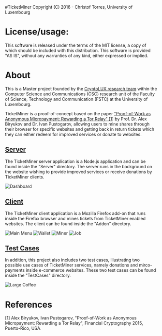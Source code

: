 #TicketMiner
Copyright (C) 2016 - Christof Torres, University of Luxembourg

License/usage:
=========================
This software is released under the terms of the MIT license, a copy
of which should be included with this distribution.
This software is provided "AS IS", without any warranties of any kind,
either expressed or implied.

About
=========================
This is a Master project founded by the [CryptoLUX research team](https://www.cryptolux.org/index.php/Home) within the Computer Science and Communications (CSC) research unit of the Faculty of Science, Technology and Communication (FSTC) at the University of Luxembourg.

TicketMiner is a proof-of-concept based on the paper ["Proof-of-Work as Anonymous Micropayment: Rewarding a Tor Relay" [1]](https://www.cryptolux.org/images/3/3e/Alex-ivan-tor-micropayments.pdf) by Prof. Dr. Alex Biryukov and Dr. Ivan Pustogarov, allowing users to mine shares through their browser for specific websites and getting back in return tickets which they can either redeem for improved services or donate to websites.

[Server](../master/Server)
------
The TicketMiner server application is a Node.js application and can be found inside the "Server" directory. The server runs in the background on the website wishing to provide improved services or receive donations by TicketMiner clients. 

![Dashboard](https://raw.githubusercontent.com/christoftorres/TicketMiner/master/Server/screenshots/screen-dashboard.png?raw=true "Dashboard")

[Client](../master/Addon)
------
The TicketMiner client application is a Mozilla Firefox add-on that runs inside the Firefox browser and mines tickets from TicketMiner enabled websites. The client can be found inside the "Addon" directory.

![Main Menu](https://raw.githubusercontent.com/christoftorres/TicketMiner/master/Addon/screenshots/screen-main-menu.png?raw=true "Main Menu")
![Wallet](https://raw.githubusercontent.com/christoftorres/TicketMiner/master/Addon/screenshots/screen-wallet.png?raw=true "Wallet")
![Miner](https://raw.githubusercontent.com/christoftorres/TicketMiner/master/Addon/screenshots/screen-miner.png?raw=true "Miner")
![Job](https://raw.githubusercontent.com/christoftorres/TicketMiner/master/Addon/screenshots/screen-job.png?raw=true "Job")

[Test Cases](../master/TestCases)
----------
In addition, this project also includes two test cases, illustrating two possible use cases of TicketMiner services, namely donations and mirco-payments inside e-commerce websites. These two test cases can be found inside the "TestCases" directory.

![Large Coffee](https://raw.githubusercontent.com/christoftorres/TicketMiner/master/TestCases/screenshots/screen-large-coffee.png?raw=true "Large Coffee")

References
=========================
[1] Alex Biryukov, Ivan Pustogarov, "Proof-of-Work as Anonymous Micropayment: Rewarding a Tor Relay", Financial Cryptography 2015, Puerto-Rico, USA.